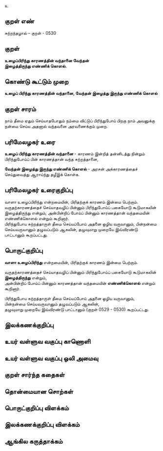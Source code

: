 உ

## குறள் எண் 

சுற்றந்தழால் – குறள் - 0530  

## குறள் 

**உழைப்பிரிந்து காரணத்தின் வந்தானை வேந்தன்  
இழைத்திருந்து எண்ணிக் கொளல்.**

## கொண்டு கூட்டும் முறை

**உழைப் பிரிந்து காரணத்தின் வந்தானை, வேந்தன் இழைத்து இருந்து எண்ணிக் கொளல்**

## குறள் சாரம் 

நாம் தீமை ஏதும் செய்யாதபோதும் நம்மை விட்டுப் பிரிந்துபோய் பிறகு நாம் அவனுக்கு நன்மை செய்ய அதனால் வந்தவனை அரவணைக்கும் முறை.  

## பரிமேலழகர் உரை

**உழைப் பிரிந்து காரணத்தின் வந்தானை** - காரணம் இன்றித் தன்னிடத்து நின்றும் பிரிந்துபோய்ப் பின் காரணத்தான் வந்த சுற்றத்தானை,  

**வேந்தன் இழைத்து இருந்து எண்ணிக் கொளல்** - அரசன் அக்காரணத்தைச் செய்துவைத்து ஆராய்ந்து தழீஇக் கொள்க. 

## பரிமேலழகர் உரைகுறிப்பு   

வாளா உழைப்பிரிந்து என்றமையின், பிரிதற்குக் காரணம் இன்மை பெற்றாம்.  
வருதற்காரணத்தைச் செய்யாதவழிப் பின்னும் பிரிந்துபோய்ப் பகையோடு கூடுமாகலின் இழைத்திருந்து என்றும், அன்பின்றிப் போய்ப் பின்னும் காரணத்தான் வந்தமையின் எண்ணிக்கொளல் என்றும் கூறினார்.  
பிரிந்துபோய சுற்றத்தாருள் தீமை செய்யப்போய் அதனை ஒழிய வருவானும், பின்நன்மை செய்யவருவானும் தழுவப்படும் ஆகலின், தழுவுமாறு முறையே இவ்விரண்டு பாட்டானும் கூறப்பட்டது.    

## பொருட்குறிப்பு 

**வாளா உழைப்பிரிந்து** என்றமையின், பிரிதற்குக் காரணம் இன்மை பெற்றாம்.  

வருதற்காரணத்தைச் செய்யாதவழிப் பின்னும் பிரிந்துபோய்ப் பகையோடு கூடுமாகலின் **இழைத்திருந்து** என்றும்,  
அன்பின்றிப் போய்ப் பின்னும் காரணத்தான் வந்தமையின் **எண்ணிக்கொளல்** என்றும் கூறினார்.  

பிரிந்துபோய சுற்றத்தாருள் தீமை செய்யப்போய் அதனை ஒழிய வருவானும்,  
பின்நன்மை செய்யவருவானும் தழுவப்படும் ஆகலின்,  
தழுவுமாறு முறையே இவ்விரண்டு பாட்டானும் (குறள் 0529 - 0530)  கூறப்பட்டது.    

## இலக்கணக்குறிப்பு  


## உயர் வள்ளுவ வகுப்பு காணொளி


## உயர் வள்ளுவ வகுப்பு ஒலி அமைவு 

 
## குறள் சார்ந்த கதைகள் 


## தொன்மையான சொற்கள்


## பொருட்குறிப்பு விளக்கம்


## இலக்கணக்குறிப்பு விளக்கம்


## ஆங்கில கருத்தாக்கம் 


